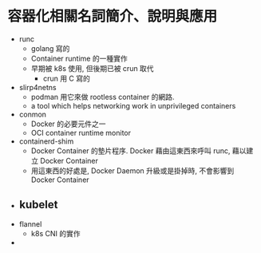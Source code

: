 # 容器化相關名詞簡介、說明與應用

- runc
    - golang 寫的
    - Container runtime 的一種實作
    - 早期被 k8s 使用, 但後期已被 crun 取代
        - crun 用 C 寫的
- slirp4netns
    - podman 用它來做 rootless container 的網路.
    - a tool which helps networking work in unprivileged containers
- conmon
    - Docker 的必要元件之一
    - OCI container runtime monitor
- containerd-shim
    - Docker Container 的墊片程序. Docker 藉由這東西來呼叫 runc, 藉以建立 Docker Container
    - 用這東西的好處是, Docker Daemon 升級或是掛掉時, 不會影響到 Docker Container
- kubelet
    - 
- flannel
    - k8s CNI 的實作
- 